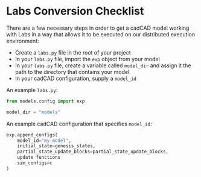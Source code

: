 # Labs Conversion Checklist
There are a few necessary steps in order to get a cadCAD model working with Labs in a way that allows it to be executed on our distributed execution environment:

- Create a `labs.py` file in the root of your project
- In your `labs.py` file, import the `exp` object from your model
- In your `labs.py` file, create a variable called `model_dir` and assign it the path to the directory that contains your model
- In your cadCAD configuration, supply a `model_id`

An example `labs.py`:
```python
from models.config import exp

model_dir = "models"
```

An example cadCAD configuration that specifies `model_id`:
```python
exp.append_configs(
    model_id="my-model",
    initial_state=genesis_states,
    partial_state_update_blocks=partial_state_update_blocks,
    update functions
    sim_configs=c
)
```